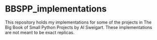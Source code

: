 # BBSPP_implementations
This repository holds my implementations for some of the projects in The Big Book of Small Python Projects by Al Sweigart. These implementations are not meant to be exact replicas.
